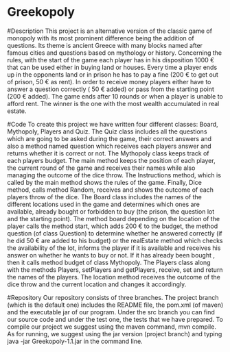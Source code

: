 # Greekopoly
#Description This project is an alternative version of the classic game of monopoly with its most prominent difference being the addition of questions. Its theme is ancient Greece with many blocks named after famous cities and questions based on mythology or history. Concerning the rules, with the start of the game each player has in his disposition 1000 € that can be used either in buying land or houses. Every time a player ends up in the opponents land or in prison he has to pay a fine (200 € to get out of prison, 50 € as rent). In order to receive money players either have to answer a question correctly ( 50 € added) or pass from the starting point (200 € added). The game ends after 10 rounds or when a player is unable to afford rent. The winner is the one with the most wealth accumulated in real estate.

#Code To create this project we have written four different classes: Board, Mythopoly, Players and Quiz. The Quiz class includes all the questions which are going to be asked during the game, their correct answers and also a method named question which receives each players answer and returns whether it is correct or not. The Mythopoly class keeps track of each players budget. The main method keeps the position of each player, the current round of the game and receives their names while also managing the outcome of the dice throw. The Instructions method, which is called by the main method shows the rules of the game. Finally, Dice method, calls method Random, receives and shows the outcome of each players throw of the dice. The Board class includes the names of the different locations used in the game and determines which ones are available, already bought or forbidden to buy (the prison, the question lot and the starting point). The method board depending on the location of the player calls the method start, which adds 200 € to the budget, the method question (of class Question) to determine whether he answered correctly (if he did 50 € are added to his budget) or the realEstate method which checks the availability of the lot, informs the player if it is available and receives his answer on whether he wants to buy or not. If it has already been bought , then it calls method budget of class Mythopoly. The Players class along with the methods Players, setPlayers and getPlayers, receive, set and return the names of the players. The location method receives the outcome of the dice throw and the current location and changes it accordingly.

#Repository 
Our repository consists of three branches. The project branch (which is the default one) includes the README file, the pom.xml (of maven) and the executable jar of our program. Under the src branch you can find our source code and under the test one, the tests that we have prepared.
To compile our project we suggest using the maven command, mvn compile. As for running, we suggest using the jar version (project branch) and typing java -jar Greekopoly-1.1.jar in the command line.
